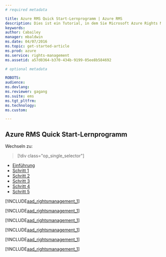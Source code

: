 ```yaml
---
# required metadata

title: Azure RMS Quick Start-Lernprogramm | Azure RMS
description: Dies ist ein Tutorial, in dem Sie Microsoft Azure Rights Management in nur fünf Schritten und weniger als 15 Minuten für Ihr Unternehmen testen können.
keywords:
author: Cabailey
manager: mbaldwin
ms.date: 04/07/2016
ms.topic: get-started-article
ms.prod: azure
ms.service: rights-management
ms.assetid: a57d0364-b370-434b-9199-05ee8b584692

# optional metadata

ROBOTS: 
audience:
ms.devlang: 
ms.reviewer: gagang
ms.suite: ems
ms.tgt_pltfrm:
ms.technology:
ms.custom:

---
```


## Azure RMS Quick Start-Lernprogramm


Wechseln zu: 
> [!div class="op_single_selector"]
- [Einführung](rms-quickstart-intro.md)
- [Schritt 1](tutorial-step1.md)
- [Schritt 2](tutorial-step2.md)
- [Schritt 3](tutorial-step3.md)
- [Schritt 4](tutorial-step4.md)
- [Schritt 5](tutorial-step5.md)

[!INCLUDE[aad_rightsmanagement_1](../includes/rms-quickstart-intro-include.md)] 

[!INCLUDE[aad_rightsmanagement_1](../includes/tutorial-step1-include.md)] 

[!INCLUDE[aad_rightsmanagement_1](../includes/tutorial-step2-include.md)] 

[!INCLUDE[aad_rightsmanagement_1](../includes/tutorial-step3-include.md)] 

[!INCLUDE[aad_rightsmanagement_1](../includes/tutorial-step4-include.md)] 

[!INCLUDE[aad_rightsmanagement_1](../includes/tutorial-step5-include.md)] 

<!--HONumber=Apr16_HO3-->


